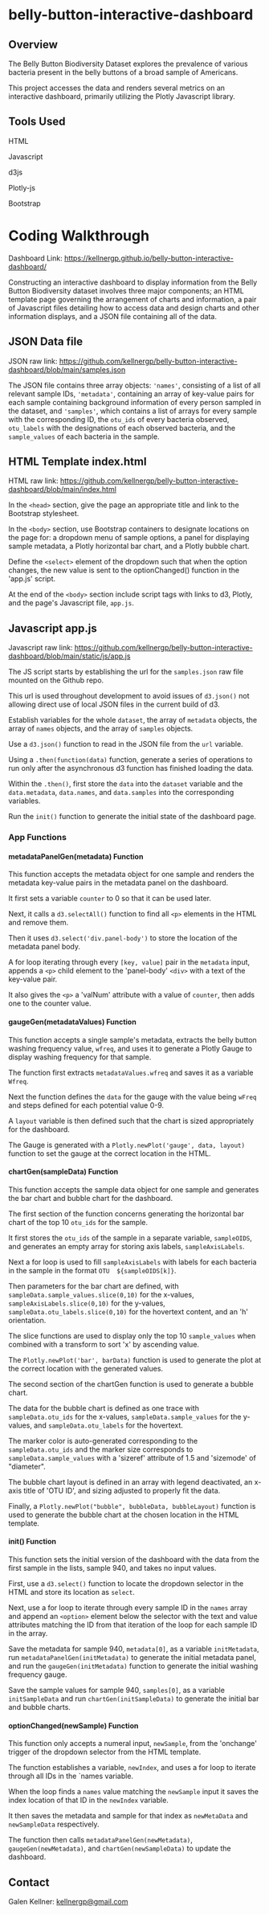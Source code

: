# belly-button-interactive-dashboard

## Overview

The Belly Button Biodiversity Dataset explores the prevalence of various bacteria present in the belly buttons of a broad sample of Americans.

This project accesses the data and renders several metrics on an interactive dashboard, primarily utilizing the Plotly Javascript library.

## Tools Used

HTML

Javascript

d3js

Plotly-js

Bootstrap

# Coding Walkthrough

Dashboard Link: https://kellnergp.github.io/belly-button-interactive-dashboard/

Constructing an interactive dashboard to display information from the Belly Button Biodiversity dataset involves three major components; an HTML template page governing the arrangement of charts and information, a pair of Javascript files detailing how to access data and design charts and other information displays, and a JSON file containing all of the data.

## JSON Data file

JSON raw link: https://github.com/kellnergp/belly-button-interactive-dashboard/blob/main/samples.json

The JSON file contains three array objects: `'names'`, consisting of a list of all relevant sample IDs, `'metadata'`, containing an array of key-value pairs for each sample containing background information of every person sampled in the dataset, and `'samples'`, which contains a list of arrays for every sample with the corresponding ID, the `otu_ids` of every bacteria observed, `otu_labels` with the designations of each observed bacteria, and the `sample_values` of each bacteria in the sample.

## HTML Template index.html

HTML raw link: https://github.com/kellnergp/belly-button-interactive-dashboard/blob/main/index.html

In the `<head>` section, give the page an appropriate title and link to the Bootstrap stylesheet.

In the `<body>` section, use Bootstrap containers to designate locations on the page for: a dropdown menu of sample options, a panel for displaying sample metadata, a Plotly horizontal bar chart, and a Plotly bubble chart.

Define the `<select>` element of the dropdown such that when the option changes, the new value is sent to the optionChanged() function in the 'app.js' script.

At the end of the `<body>` section include script tags with links to d3, Plotly, and the page's Javascript file, `app.js`.

## Javascript app.js

Javascript raw link: https://github.com/kellnergp/belly-button-interactive-dashboard/blob/main/static/js/app.js

The JS script starts by establishing the url for the `samples.json` raw file mounted on the Github repo.

This url is used throughout development to avoid issues of `d3.json()` not allowing direct use of local JSON files in the current build of d3.  

Establish variables for the whole `dataset`, the array of `metadata` objects, the array of `names` objects, and the array of `samples` objects.

Use a `d3.json()` function to read in the JSON file from the `url` variable.

Using a `.then(function(data)` function, generate a series of operations to run only after the asynchronous d3 function has finished loading the data.

Within the `.then()`, first store the `data` into the `dataset` variable and the `data.metadata`, `data.names`, and `data.samples` into the corresponding variables. 

Run the `init()` function to generate the initial state of the dashboard page.

### App Functions

#### metadataPanelGen(metadata) Function

This function accepts the metadata object for one sample and renders the metadata key-value pairs in the metadata panel on the dashboard.

It first sets a variable `counter` to 0 so that it can be used later.

Next, it calls a `d3.selectAll()` function to find all `<p>` elements in the HTML and remove them.

Then it uses `d3.select('div.panel-body')` to store the location of the metadata panel body.

A for loop iterating through every `[key, value]` pair in the `metadata` input, appends a `<p>` child element to the 'panel-body' `<div>` with a text of the key-value pair.  

It also gives the `<p>` a 'valNum' attribute with a value of `counter`, then adds one to the counter value.

#### gaugeGen(metadataValues) Function

This function accepts a single sample's metadata, extracts the belly button washing frequency value, `wfreq`, and uses it to generate a Plotly Gauge to display washing frequency for that sample.

The function first extracts `metadataValues.wfreq` and saves it as a variable `Wfreq`.

Next the function defines the `data` for the gauge with the value being `wFreq` and steps defined for each potential value 0-9.

A `layout` variable is then defined such that the chart is sized appropriately for the dashboard.

The Gauge is generated with a `Plotly.newPlot('gauge', data, layout)` function to set the gauge at the correct location in the HTML.

#### chartGen(sampleData) Function

This function accepts the sample data object for one sample and generates the bar chart and bubble chart for the dashboard.

The first section of the function concerns generating the horizontal bar chart of the top 10 `otu_ids` for the sample.

It first stores the `otu_ids` of the sample in a separate variable, `sampleOIDS`, and generates an empty array for storing axis labels, `sampleAxisLabels`.

Next a for loop is used to fill `sampleAxisLabels` with labels for each bacteria in the sample in the format `OTU  ${sampleOIDS[k]}`.

Then parameters for the bar chart are defined, with `sampleData.sample_values.slice(0,10)` for the x-values, `sampleAxisLabels.slice(0,10)` for the y-values,
`sampleData.otu_labels.slice(0,10)` for the hovertext content, and an 'h' orientation.

The slice functions are used to display only the top 10 `sample_values` when combined with a transform to sort 'x' by ascending value.

The `Plotly.newPlot('bar', barData)` function is used to generate the plot at the correct location with the generated values.

The second section of the chartGen function is used to generate a bubble chart.

The data for the bubble chart is defined as one trace with `sampleData.otu_ids` for the x-values, `sampleData.sample_values` for the y-values, and `sampleData.otu_labels`
for the hovertext.

The marker color is auto-generated corresponding to the `sampleData.otu_ids` and the marker size corresponds to `sampleData.sample_values` with a 'sizeref' attribute of 1.5 and 
'sizemode' of "diameter".

The bubble chart layout is defined in an array with legend deactivated, an x-axis title of 'OTU ID', and sizing adjusted to properly fit the data.

Finally, a `Plotly.newPlot("bubble", bubbleData, bubbleLayout)` function is used to generate the bubble chart at the chosen location in the HTML template.

#### init() Function

This function sets the initial version of the dashboard with the data from the first sample in the lists, sample 940, and takes no input values.

First, use a `d3.select()` function to locate the dropdown selector in the HTML and store its location as `select`.

Next, use a for loop to iterate through every sample ID in the `names` array and append an `<option>` element below the selector with the text and value attributes matching the 
ID from that iteration of the loop for each sample ID in the array.

Save the metadata for sample 940, `metadata[0]`, as a variable `initMetadata`, run `metadataPanelGen(initMetadata)` to generate the initial metadata panel, and run the `gaugeGen(initMetadata)` function to generate the initial washing frequency gauge.

Save the sample values for sample 940, `samples[0]`, as a variable `initSampleData` and run `chartGen(initSampleData)` to generate the initial bar and bubble charts.

#### optionChanged(newSample) Function

This function only accepts a numeral input, `newSample`, from the 'onchange' trigger of the dropdown selector from the HTML template.

The function establishes a variable, `newIndex`, and uses a for loop to iterate through all IDs in the `names variable.

When the loop finds a `names` value matching the `newSample` input it saves the index location of that ID in the `newIndex` variable.

It then saves the metadata and sample for that index as `newMetaData` and `newSampleData` respectively.

The function then calls `metadataPanelGen(newMetadata)`, `gaugeGen(newMetadata)`, and `chartGen(newSampleData)` to update the dashboard.

## Contact

Galen Kellner: kellnergp@gmail.com

